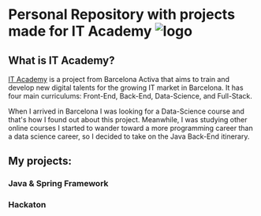 # Personal Repository with projects made for IT Academy ![logo](https://www.barcelonactiva.cat/documents/20124/1625465/it_academy_logo.png/859268c9-6aba-5a5c-2dea-980fb2098e5d?version=1.0&t=1662625857883)
## What is IT Academy?
[IT Academy](https://www.barcelonactiva.cat/en/itacademy) is a project from Barcelona Activa that aims to train and develop new digital talents for the growing IT market in Barcelona. It has four main curriculums: Front-End, Back-End, Data-Science, and Full-Stack.

When I arrived in Barcelona I was looking for a Data-Science course and that's how I found out about this project. Meanwhile, I was studying other online courses I started to wander toward a more programming career than a data science career, so I decided to take on the Java Back-End itinerary.

## My projects:
### Java & Spring Framework

### Hackaton
